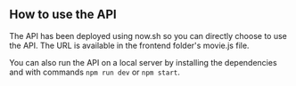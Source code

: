 ## How to use the API

The API has been deployed using now.sh so you can directly choose to use the API. The URL is available in the frontend folder's movie.js file. 

You can also run the API on a local server by installing the dependencies and with commands `npm run dev` or `npm start`.
